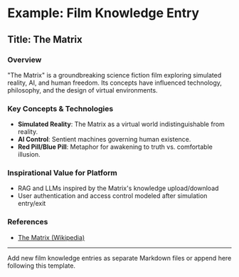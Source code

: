 # Example: Film Knowledge Entry

## Title: The Matrix

### Overview
"The Matrix" is a groundbreaking science fiction film exploring simulated reality, AI, and human freedom. Its concepts have influenced technology, philosophy, and the design of virtual environments.

### Key Concepts & Technologies
- **Simulated Reality**: The Matrix as a virtual world indistinguishable from reality.
- **AI Control**: Sentient machines governing human existence.
- **Red Pill/Blue Pill**: Metaphor for awakening to truth vs. comfortable illusion.

### Inspirational Value for Platform
- RAG and LLMs inspired by the Matrix's knowledge upload/download
- User authentication and access control modeled after simulation entry/exit

### References
- [The Matrix (Wikipedia)](https://en.wikipedia.org/wiki/The_Matrix)

---
Add new film knowledge entries as separate Markdown files or append here following this template.
